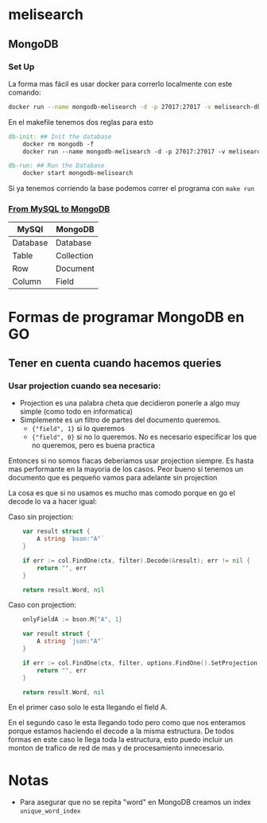 
# melisearch
## MongoDB
### Set Up
La forma mas fácil es usar docker para correrlo localmente con este comando:
```bash
docker run --name mongodb-melisearch -d -p 27017:27017 -v melisearch-db:/data/db  mongodb/mongodb-community-server
```

En el makefile tenemos dos reglas para esto
```Makefile
db-init: ## Init the database
	docker rm mongodb -f
	docker run --name mongodb-melisearch -d -p 27017:27017 -v melisearch-db:/data/db  mongodb/mongodb-community-server

db-run: ## Run the Database
	docker start mongodb-melisearch
```

Si ya tenemos corriendo la base podemos correr el programa con `make run`

### [From MySQL to MongoDB](https://www.mongodb.com/docs/manual/reference/sql-comparison/)

| MySQl    | MongoDB    |
| -------- | ---------- |
| Database | Database   |
| Table    | Collection |
| Row      | Document   |
| Column   | Field      |

# Formas de programar MongoDB en GO

## Tener en cuenta cuando hacemos queries 

###  Usar projection cuando sea necesario:
- Projection es una palabra cheta que decidieron ponerle a algo muy simple (como todo en informatica)
- Simplemente es un filtro de partes del documento queremos. 
	- `{"field", 1}` si lo queremos
	- `{"field", 0}` si no lo queremos. No es necesario especificar los que no queremos, pero es buena practica

Entonces si no somos fiacas deberiamos usar projection siempre. Es hasta mas performante en la mayoria de los casos. Peor bueno si tenemos un documento que es pequeño vamos para adelante sin projection

La cosa es que si no usamos es mucho mas comodo porque en go el decode lo va a hacer igual:

Caso sin projection:
```go
	var result struct {
		A string `bson:"A"`
	}

	if err := col.FindOne(ctx, filter).Decode(&result); err != nil {
		return "", err
	}

	return result.Word, nil
```

Caso con projection:
```go
	onlyFieldA := bson.M{"A", 1}

	var result struct {
		A string `json:"A"`
	}

	if err := col.FindOne(ctx, filter, options.FindOne().SetProjection(onlyFieldA)).Decode(&result); err != nil {
		return "", err
	}

	return result.Word, nil
```

En el primer caso solo le esta llegando el field A. 

En el segundo caso le esta llegando todo pero como que nos enteramos porque estamos haciendo el decode a la misma estructura. De todos formas en este caso le llega toda la estructura, esto puedo incluir un monton de trafico de red de mas y de procesamiento innecesario. 

# Notas
- Para asegurar que no se repita "word" en MongoDB creamos un index `unique_word_index`

